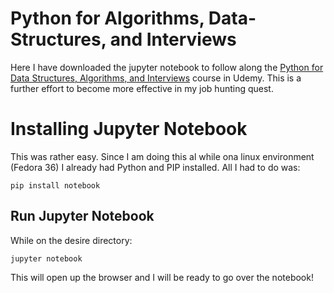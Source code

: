 <!-- markdownlint-disable -->

# Python for Algorithms, Data-Structures, and Interviews

Here I have downloaded the jupyter notebook to follow along the <a href="https://www.udemy.com/python-for-data-structures-algorithms-and-interviews">Python for Data Structures, Algorithms, and Interviews</a> course in Udemy. This is a further effort to become more effective in my job hunting quest.

# Installing Jupyter Notebook

This was rather easy. Since I am doing this al while ona linux environment (Fedora 36) I already had Python and PIP installed. All I had to do was:

<code>pip install notebook</code><br>

## Run Jupyter Notebook

While on the desire directory:

<code>jupyter notebook</code><br>

This will open up the browser and I will be ready to go over the notebook!
